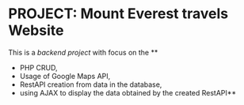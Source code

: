 # PROJECT: Mount Everest travels Website

This is a _backend project_ with focus on the \*\*

- PHP CRUD,
- Usage of Google Maps API,
- RestAPI creation from data in the database,
- using AJAX to display the data obtained by the created RestAPI\*\*
